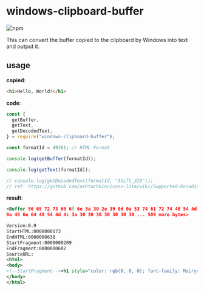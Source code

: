 # windows-clipboard-buffer
<img alt="npm" src="https://img.shields.io/npm/v/windows-clipboard-buffer">

This can convert the buffer copied to the clipboard by Windows into text and output it.

## usage

**copied**:

```html
<h1>Hello, World!</h1>
```

**code**:

```js
const {
  getBuffer,
  getText,
  getDecodedText,
} = require("windows-clipboard-buffer");

const formatId = 49381; // HTML Format

console.log(getBuffer(formatId));

console.log(getText(formatId));

// console.log(getDecodedText(formatId, "Shift_JIS"));
// ref: https://github.com/ashtuchkin/iconv-lite/wiki/Supported-Encodings
```

**result**:

```xml
<Buffer 56 65 72 73 69 6f 6e 3a 30 2e 39 0d 0a 53 74 61 72 74 48 54 4d 4c 3a 30 30 30 30 30 30 30 31 37 33 0d
0a 45 6e 64 48 54 4d 4c 3a 30 30 30 30 30 30 30 ... 589 more bytes>
```

```xml
Version:0.9
StartHTML:0000000173
EndHTML:0000000638
StartFragment:0000000209
EndFragment:0000000602
SourceURL:
<html>
<body>
<!--StartFragment--><h1 style="color: rgb(0, 0, 0); font-family: Meiryo; font-style: normal; font-variant-ligatures: normal; font-variant-caps: normal; letter-spacing: normal; orphans: 2; text-align: start; text-indent: 0px; text-transform: none; white-space: normal; widows: 2; word-spacing: 0px; -webkit-text-stroke-width: 0px; text-decoration-style: initial; text-decoration-color: initial;">Hello, World!</h1><!--EndFragment-->
</body>
</html>
```
